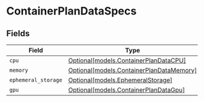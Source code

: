# ContainerPlanDataSpecs


## Fields

| Field                                                                            | Type                                                                             | Required                                                                         | Description                                                                      |
| -------------------------------------------------------------------------------- | -------------------------------------------------------------------------------- | -------------------------------------------------------------------------------- | -------------------------------------------------------------------------------- |
| `cpu`                                                                            | [Optional[models.ContainerPlanDataCPU]](../models/containerplandatacpu.md)       | :heavy_minus_sign:                                                               | N/A                                                                              |
| `memory`                                                                         | [Optional[models.ContainerPlanDataMemory]](../models/containerplandatamemory.md) | :heavy_minus_sign:                                                               | N/A                                                                              |
| `ephemeral_storage`                                                              | [Optional[models.EphemeralStorage]](../models/ephemeralstorage.md)               | :heavy_minus_sign:                                                               | N/A                                                                              |
| `gpu`                                                                            | [Optional[models.ContainerPlanDataGpu]](../models/containerplandatagpu.md)       | :heavy_minus_sign:                                                               | N/A                                                                              |